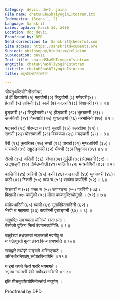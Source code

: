 ```yaml
---
Category: devii, devI, jaina
File name: chatuHShaShTiyoginIstotram.itx
Indexextra: (Scans 1, 2)
Language: Sanskrit
Latest update: March 30, 2019
Location: doc_devii
Proofread by: DPD
Send corrections to: Sanskrit@cheerful.com
Site access: https://sanskritdocuments.org
Subject: philosophy/hinduism/religion
Sublocation: devii
Text title: chatuHShaShTiyoginIstotram
engtitle: chatuHShaShTiyoginIstotram
itxtitle: chatuHShaShTiyoginIstotram
title: चतुःषष्टियोगिनीस्तोत्रम्

---
```

  
 श्रीचतुःषष्टियोगिनीस्तोत्रम्   
अं ह्रीं दिव्ययोगी (१) महायोगी (२) सिद्धयोगी (३) गणेश्वरी(४)।  
प्रेताशी (५) डाकिनी (६) काली (७) कालरात्रि (८) निशाचरी (९) ॥ १॥  
  
हुङ्कारी (१०) सिद्धवैताली (११) ह्रीङ्कारी (१२) भूतडामरी (१३)।  
ऊर्ध्वकेशी (१४) विरूपाक्षी (१५) शुक्लाङ्गी (१६) नरभोजिनी (१७) ॥ २॥  
  
षट्कारी (१८) वीरभद्रा च (१९) धूम्राक्षी (२०) कलहप्रिया (२१)।  
राक्षसी (२२) घोररक्ताक्षी (२३) विश्वरूपा (२४) भयङ्करी (२५) ॥ ३॥  
  
वैरी (२६) कुमारिका (२७) चण्डी (२८) वाराही (२९) मुण्डधारिणी (३०)।  
भास्करी (३१) राष्ट्रटङ्कारी (३२) भीषणी (३३) त्रिपुनका (३४) ॥ ४॥  
  
रौरवी (३५) ध्वंसिनी (३६) क्रोधा (३७) दुर्मुखी (३८) प्रेतवाहनी (३९) ।  
खट्वाङ्गी (४०) दीर्घलम्बोष्ठी (४१) मालिनी (४२) मन्त्रयोगिनी (४३) ॥ ५॥  
  
कालिनी (४४) त्राहिनी (४५) चक्री (४६) कङ्काली (४७) भुवनेश्वरी (४८)।  
कटी (४९) निकटी (५०) माया च (५१) वामदेवा कपर्दिनी (५२) ॥ ६॥  
  
केशमर्दी च (५३) रक्ता च (५४) रामजङ्घा (५५) महर्षिणी (५६)।  
विशाली (५७) कार्मुकी (५८) लोला काकदृष्टिरधोमुखी । (५९) ॥ ७॥  
  
मडोयधारिणी (६०) व्याघ्री (६१) भूतादिप्रेतनाशिनी (६२)।  
भैरवी च महामाया (६३) कपालिनी वृथाङ्गनी (६४) ॥ ८) ॥  
  
चतुषष्टिः समाख्याता योगिन्यो वरदाः प्रदा ।  
त्रैलोक्ये पूजिता नित्यं देवमानवयोगिभिः ॥ ९॥  
  
चतुर्दश्यां तथाष्टम्यां सङ्क्रातौ नवमीषु च ।  
यः पठेत्पुरतो भूत्वा तस्य विन्ध्यं प्रणश्यति ॥ १०॥  
  
राजद्वारे तथोद्वेगे सङ्ग्रामे अरिसङ्कटे ।  
अग्निचौरनिपातेषु सर्वग्रहविनाशिनि ॥ ११॥  
  
य इमां जपते नित्यं शरीरे भयमागते ।  
स्मृत्वा नारायणी देवी सर्वोपद्रवनाशिनी ॥ १२॥  
  
इति श्रीचतुःषष्टियोगिनीस्तोत्रं सम्पूर्णम्  ।  
  
  
Proofread by DPD  
  
